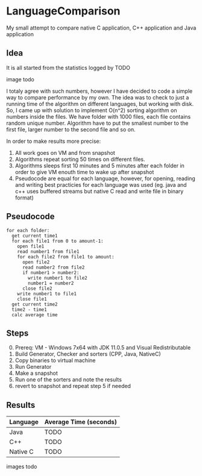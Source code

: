 # LanguageComparison
My small attempt to compare native C application, C++ application and Java application

## Idea
It is all started from the statistics logged by TODO

image todo

I totaly agree with such numbers, however I have decided to code a simple way to compare performance by my own.
The idea was to check to just a running time of the algorithm on different languages, but working with disk.
So, I came up with solution to implement O(n^2) sorting algorithm on numbers inside the files.
We have folder with 1000 files, each file contains random unique number. Algorithm have to put the smallest number
to the first file, larger number to the second file and so on.

In order to make results more precise: 
1. All work goes on VM and from snapshot
2. Algorithms repeat sorting 50 times on different files.
3. Algorithms sleeps first 10 minutes and 5 minutes after each folder in order to give VM enouth time to wake up after snapshot
4. Pseudocode are equal for each language, however, for opening, reading and writing best practicies for each language was used
    (eg. java and c++ uses buffered streams but native C read and write file in binary format)

## Pseudocode
```
for each folder:
  get current time1
  for each file1 from 0 to amount-1:
    open file1
    read number1 from file1
    for each file2 from file1 to amount:
      open file2
      read number2 from file2
      if number1 > number2:
        write number1 to file2
        number1 = number2
      close file2
    write number1 to file1
    close file1
  get current time2
  time2 - time1
  calc average time
```

## Steps
0. Prereq: VM - Windows 7x64 with JDK 11.0.5 and Visual Redistributable
1. Build Generator, Checker and sorters (CPP, Java, NativeC)
2. Copy binaries to virtual machine
3. Run Generator
4. Make a snapshot
5. Run one of the sorters and note the results
6. revert to snapshot and repeat step 5 if needed

## Results
Language  | Average Time (seconds)
------------- | -------------
Java  | TODO
C++  | TODO 
Native C | TODO

images todo